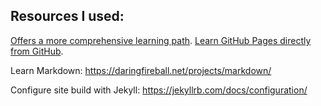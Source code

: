 Resources I used: 
--------------------------
  [Offers a more comprehensive learning path](https://learn.microsoft.com/en-us/training/paths/collaborate-markdown-github-pages/). 
  [Learn GitHub Pages directly from GitHub](https://skills.github.com/#first-day-on-github). 
  
Learn Markdown: https://daringfireball.net/projects/markdown/

Configure site build with Jekyll: https://jekyllrb.com/docs/configuration/
